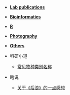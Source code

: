 * **[Lab publications](https://otnew.github.io/Blog/#/BLOG/LabPublications/LabPublications_Outline)**

* **[Bioinformatics](https://otnew.github.io/Blog/#/BLOG/Bioinformatics/Bioinformatics_Outline)**
  
* **[R](https://otnew.github.io/Blog/#/BLOG/R/R_Outline)**

* **[Photography](https://otnew.github.io/Blog/#/BLOG/Photography/Photography_Outline)**
  
* **[Others](https://otnew.github.io/Blog/#/BLOG/Others/Others_Outline)**
 * 科研小道
	- [常见物种类别名称](BLOG/Others/常见物种类别名称.md)
 * 瞎说
	- [关于《后浪》的一点感想](BLOG/Others/20200616_1.md)
